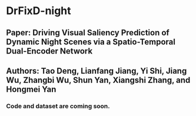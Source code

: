 # DrFixD-night

## Paper: Driving Visual Saliency Prediction of Dynamic Night Scenes via a Spatio-Temporal Dual-Encoder Network
## Authors: Tao Deng, Lianfang Jiang, Yi Shi, Jiang Wu, Zhangbi Wu, Shun Yan, Xiangshi Zhang, and Hongmei Yan

### Code and dataset are coming soon.
